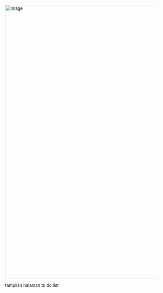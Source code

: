 <img width="1732" height="900" alt="image" src="https://github.com/user-attachments/assets/378a296a-b956-40c6-af33-7af0a0b0b14c" />

tampilan halaman to do list

